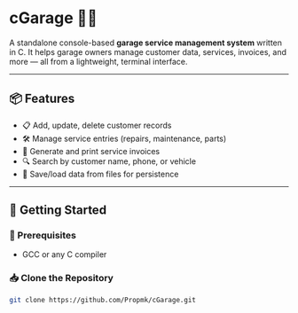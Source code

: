 # cGarage 🚗🔧

A standalone console-based **garage service management system** written in C. It helps garage owners manage customer data, services, invoices, and more — all from a lightweight, terminal interface.

---

## 📦 Features

- 📋 Add, update, delete customer records  
- 🛠 Manage service entries (repairs, maintenance, parts)  
- 🧾 Generate and print service invoices  
- 🔍 Search by customer name, phone, or vehicle  
- 💾 Save/load data from files for persistence

---

## 🏁 Getting Started

### 🔧 Prerequisites

- GCC or any C compiler


### 📥 Clone the Repository

```bash
git clone https://github.com/Propmk/cGarage.git
